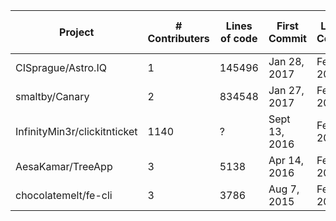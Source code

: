 | Project | # Contributers | Lines of code | First Commit | Latest Commit | # Current Branches |
| ----| ---- | ---- | ---- | ---- | ---- |
| CISprague/Astro.IQ |  1 | 145496 | Jan 28, 2017 | Feb 9, 2017 | 1 |
| smaltby/Canary |  2 | 834548 | Jan 27, 2017 | Feb 16, 2017 | 1 |
| InfinityMin3r/clickitnticket | 1140 | ? | Sept 13, 2016 | Feb 7, 2017 | 6 
| AesaKamar/TreeApp |  3 | 5138 | Apr 14, 2016 | Feb 7, 2017 | 6 |
| chocolatemelt/fe-cli |  3 | 3786 | Aug 7, 2015 | Feb 14, 2017 | 1 |
